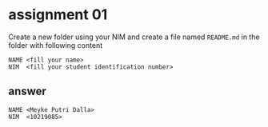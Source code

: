 # assignment 01
Create a new folder using your NIM and create a file named `README.md` in the folder with following content

```
NAME <fill your name>
NIM  <fill your student identification number>
```
## answer

```
NAME <Meyke Putri Dalla>
NIM  <10219085>
```
